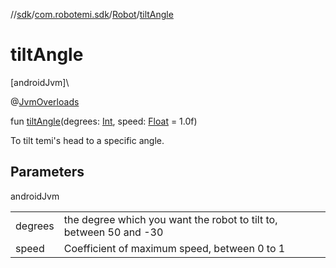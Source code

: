 //[sdk](../../../index.md)/[com.robotemi.sdk](../index.md)/[Robot](index.md)/[tiltAngle](tilt-angle.md)

# tiltAngle

[androidJvm]\

@[JvmOverloads](https://kotlinlang.org/api/latest/jvm/stdlib/kotlin.jvm/-jvm-overloads/index.html)

fun [tiltAngle](tilt-angle.md)(degrees: [Int](https://kotlinlang.org/api/latest/jvm/stdlib/kotlin/-int/index.html), speed: [Float](https://kotlinlang.org/api/latest/jvm/stdlib/kotlin/-float/index.html) = 1.0f)

To tilt temi's head to a specific angle.

## Parameters

androidJvm

| |                                                                    |
|---|--------------------------------------------------------------------|
| degrees | the degree which you want the robot to tilt to, between 50 and -30 |
| speed | Coefficient of maximum speed, between 0 to 1                       |
